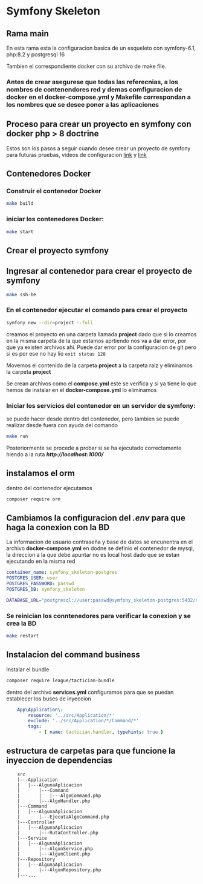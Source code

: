 # Symfony Skeleton

## Rama main

En esta rama esta la configuracion basica de un esqueleto con symfony-6.1, php:8.2 y postgresql 16

Tambien el correspondiente docker con su archivo de make file.

### Antes de crear asegurese que todas las referecnias, a los nombres de contenendores red y demas comfiguracion de docker en el **docker-compose.yml** y Makefile correspondan a los nombres que se desee poner a las aplicaciones 

## Proceso para crear un proyecto en symfony con docker php > 8 doctrine

Estos son los pasos a seguir cuando desee crear un proyecto de symfony para futuras pruebas, videos de configuracion [link](https://www.youtube.com/watch?v=4BfbO3QN-pY) y [link](https://www.youtube.com/watch?v=bqaMXiw1Xjw)

## Contenedores Docker

### Construir el contenedor Docker

```bash
make build
```

### iniciar los contenedores Docker:
```bash
make start
```

## Crear el proyecto symfony

## Ingresar al contenedor para crear el proyecto de symfony

```bash
make ssh-be
```

### En el contenedor ejecutar el comando para crear el proyecto

```bash
symfony new --dir=project --full
```
creamos el proyecto en una carpeta llamada **project** dado que si lo creamos en la misma carpeta de la que estamos aprtiendo nos va a dar error, por que ya existen archivos ahi.
Puede dar error por la configuracion de git pero si es por ese no hay lio ```exit status 128```

Movemos el contenido de la carpeta **project** a la carpeta raiz y eliminamos la carpeta **project**

Se crean archivos como el **compose.yml** este se verifica y si ya tiene lo que hemos de instalar en el **docker-compose.yml** lo eliminamos


### Iniciar los servicios del contenedor en un servidor de symfony:

se puede hacer desde dentro del contenedor, pero tambien se puede realizar desde fuera con ayuda del comando
```bash
make run
```

Posteriormente se procede a probar si se ha ejecutado correctamente hiendo a la ruta ***http://localhost:1000/***

## instalamos el orm

dentro del contenedor ejecutamos

```bash
composer require orm
```

## Cambiamos la configuracion del ***.env*** para que haga la conexion con la BD

La informacion de usuario contraseña y base de datos se encunentra en el archivo
**docker-compose.yml** en dodne se definio el contenedor de mysql, la direccion a la  que debe apuntar no es local host dado que se estan ejecutando en la misma red
```yml
container_name: symfony_skeleton-postgres
POSTGRES_USER: user
POSTGRES_PASSWORD: passwd
POSTGRES_DB: symfony_skeleton
```

```bash
DATABASE_URL="postgresql://user:passwd@symfony_skeleton-postgres:5432/symfony_skeleton?serverVersion=16&charset=utf8"
```

### Se reinician los conntenedores para verificar la conexion y se crea la BD
```bash
make restart
```

## Instalacion del command business

Instalar el bundle
```bash 
composer require league/tactician-bundle
```

dentro del archivo **services.yml** configuramos para que se puedan establecer los buses de inyeccion
```yml
    App\Application\:
        resource: '../src/Application/*'
        exclude: '../src/Application/*/Command/*'
        tags:
            - { name: tactician.handler, typehints: true }
```
## estructura de carpetas para que funcione la inyeccion de dependencias
```
    src
    |---Application
    |   |---AlgunaAplicacion
    |       |---Command
    |       |   |---AlgoCommand.php
    |       |---AlgoHandler.php
    |---Command
    |   |---AlgunaAplicacion
    |       |---EjecutaAlgoCommand.php
    |---Controller
    |   |---AlgunaAplicacion
    |       |---RutaController.php
    |---Service
    |   |---AlgunaAplicacion
    |       |---AlgunService.php
    |       |---AlgunClient.php
    |---Repository
    |   |---AlgunaAplicacion
    |       |---AlgunRepository.php
    |---...
```
